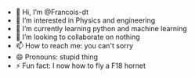 - 👋 Hi, I’m @Francois-dt
- 👀 I’m interested in Physics and engineering
- 🌱 I’m currently learning python and machine learning
- 💞️ I’m looking to collaborate on nothing
- 📫 How to reach me: you can't sorry
- 😄 Pronouns: stupid thing
- ⚡ Fun fact: I now how to fly a F18 hornet

<!---
Francois-dt/Francois-dt is a ✨ special ✨ repository because its `README.md` (this file) appears on your GitHub profile.
You can click the Preview link to take a look at your changes.
--->
